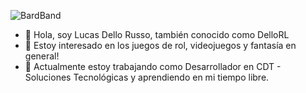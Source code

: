 ![BardBand](BardBand.gif)

- 👋 Hola, soy Lucas Dello Russo, también conocido como DelloRL
- 👀 Estoy interesado en los juegos de rol, videojuegos y fantasía en general!
- 🌱 Actualmente estoy trabajando como Desarrollador en CDT - Soluciones Tecnológicas y aprendiendo en mi tiempo libre.
  
<!--
**DelloRL/DelloRL** is a ✨ _special_ ✨ repository because its `README.md` (this file) appears on your GitHub profile.

Here are some ideas to get you started:

- 🔭 I’m currently working on ...
- 🌱 I’m currently learning ...
- 👯 I’m looking to collaborate on ...
- 🤔 I’m looking for help with ...
- 💬 Ask me about ...
- 📫 How to reach me: ...
- 😄 Pronouns: ...
- ⚡ Fun fact: ...
-->
